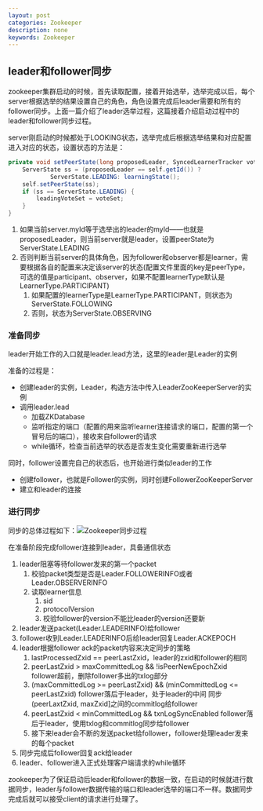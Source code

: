 ```yaml
---
layout: post
categories: Zookeeper
description: none
keywords: Zookeeper
---
```




## leader和follower同步

zookeeper集群启动的时候，首先读取配置，接着开始选举，选举完成以后，每个server根据选举的结果设置自己的角色，角色设置完成后leader需要和所有的follower同步。上面一篇介绍了leader选举过程，这篇接着介绍启动过程中的leader和follower同步过程。

server刚启动的时候都处于LOOKING状态，选举完成后根据选举结果和对应配置进入对应的状态，设置状态的方法是：

```java
private void setPeerState(long proposedLeader, SyncedLearnerTracker voteSet) {
    ServerState ss = (proposedLeader == self.getId()) ?
            ServerState.LEADING: learningState();
    self.setPeerState(ss);
    if (ss == ServerState.LEADING) {
        leadingVoteSet = voteSet;
    }
}
```

1. 如果当前server.myId等于选举出的leader的myId——也就是proposedLeader，则当前server就是leader，设置peerState为ServerState.LEADING
2. 否则判断当前server的具体角色，因为follower和observer都是learner，需要根据各自的配置来决定该server的状态(配置文件里面的key是peerType，可选的值是participant、observer，如果不配置learnerType默认是LearnerType.PARTICIPANT)
    1. 如果配置的learnerType是LearnerType.PARTICIPANT，则状态为ServerState.FOLLOWING
    2. 否则，状态为ServerState.OBSERVING

### 准备同步

leader开始工作的入口就是leader.lead方法，这里的leader是Leader的实例

准备的过程是：

- 创建leader的实例，Leader，构造方法中传入LeaderZooKeeperServer的实例
- 调用leader.lead
    - 加载ZKDatabase
    - 监听指定的端口（配置的用来监听learner连接请求的端口，配置的第一个冒号后的端口），接收来自follower的请求
    - while循环，检查当前选举的状态是否发生变化需要重新进行选举

同时，follower设置完自己的状态后，也开始进行类似leader的工作

- 创建follower，也就是Follower的实例，同时创建FollowerZooKeeperServer
- 建立和leader的连接

### 进行同步

同步的总体过程如下：![Zookeeper同步过程](png\zookeeper\Zookeeper同步过程.png)

在准备阶段完成follower连接到leader，具备通信状态

1. leader阻塞等待follower发来的第一个packet
    1. 校验packet类型是否是Leader.FOLLOWERINFO或者Leader.OBSERVERINFO
    2. 读取learner信息
        1. sid
        2. protocolVersion
        3. 校验follower的version不能比leader的version还要新
2. leader发送packet(Leader.LEADERINFO)给follower
3. follower收到Leader.LEADERINFO后给leader回复Leader.ACKEPOCH
4. leader根据follower ack的packet内容来决定同步的策略
    1. lastProcessedZxid == peerLastZxid，leader的zxid和follower的相同
    2. peerLastZxid > maxCommittedLog && !isPeerNewEpochZxid follower超前，删除follower多出的txlog部分
    3. (maxCommittedLog >= peerLastZxid) && (minCommittedLog <= peerLastZxid) follower落后于leader，处于leader的中间 同步(peerLaxtZxid, maxZxid]之间的commitlog给follower
    4. peerLastZxid < minCommittedLog && txnLogSyncEnabled follower落后于leader，使用txlog和commitlog同步给follower
    5. 接下来leader会不断的发送packet给follower，follower处理leader发来的每个packet
5. 同步完成后follower回复ack给leader
6. leader、follower进入正式处理客户端请求的while循环

zookeeper为了保证启动后leader和follower的数据一致，在启动的时候就进行数据同步，leader与follower数据传输的端口和leader选举的端口不一样。数据同步完成后就可以接受client的请求进行处理了。
